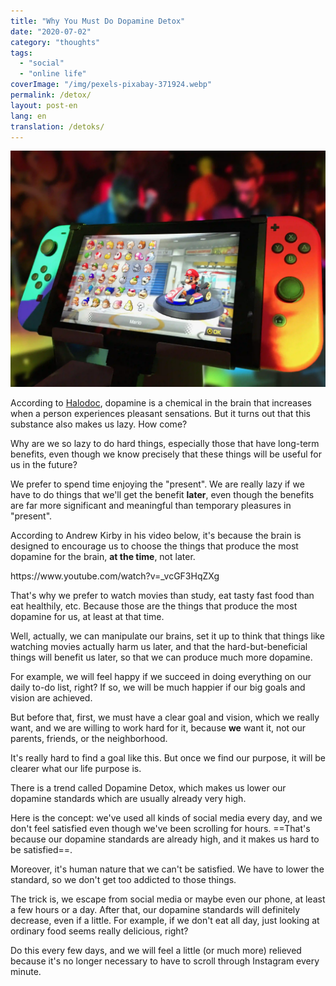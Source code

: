 ```yaml
---
title: "Why You Must Do Dopamine Detox"
date: "2020-07-02"
category: "thoughts"
tags:
  - "social"
  - "online life"
coverImage: "/img/pexels-pixabay-371924.webp"
permalink: /detox/
layout: post-en
lang: en
translation: /detoks/
---
```


![](/img/pexels-pixabay-371924.webp)

According to [Halodoc](https://www.halodoc.com/jangan-salah-inilah-pencepatan-about-dopamine), dopamine is a chemical in the brain that increases when a person experiences pleasant sensations. But it turns out that this substance also makes us lazy. How come?

Why are we so lazy to do hard things, especially those that have long-term benefits, even though we know precisely that these things will be useful for us in the future?

We prefer to spend time enjoying the "present". We are really lazy if we have to do things that we'll get the benefit **later**, even though the benefits are far more significant and meaningful than temporary pleasures in "present".

According to Andrew Kirby in his video below, it's because the brain is designed to encourage us to choose the things that produce the most dopamine for the brain, **at the time**, not later.

<p>
https://www.youtube.com/watch?v=_vcGF3HqZXg
</p>

That's why we prefer to watch movies than study, eat tasty fast food than eat healthily, etc. Because those are the things that produce the most dopamine for us, at least at that time.

Well, actually, we can manipulate our brains, set it up to think that things like watching movies actually harm us later, and that the hard-but-beneficial things will benefit us later, so that we can produce much more dopamine.

For example, we will feel happy if we succeed in doing everything on our daily to-do list, right? If so, we will be much happier if our big goals and vision are achieved.

But before that, first, we must have a clear goal and vision, which we really want, and we are willing to work hard for it, because **we** want it, not our parents, friends, or the neighborhood.

It's really hard to find a goal like this. But once we find our purpose, it will be clearer what our life purpose is.

There is a trend called Dopamine Detox, which makes us lower our dopamine standards which are usually already very high.

Here is the concept: we've used all kinds of social media every day, and we don't feel satisfied even though we've been scrolling for hours. ==That's because our dopamine standards are already high, and it makes us hard to be satisfied==.

Moreover, it's human nature that we can't be satisfied. We have to lower the standard, so we don't get too addicted to those things.

The trick is, we escape from social media or maybe even our phone, at least a few hours or a day. After that, our dopamine standards will definitely decrease, even if a little. For example, if we don't eat all day, just looking at ordinary food seems really delicious, right?

Do this every few days, and we will feel a little (or much more) relieved because it's no longer necessary to have to scroll through Instagram every minute.
